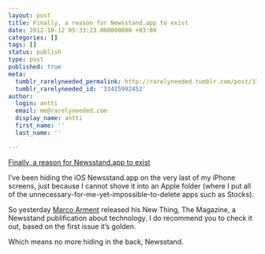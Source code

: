 ```yaml
---
layout: post
title: Finally, a reason for Newsstand.app to exist
date: 2012-10-12 05:33:23.000000000 +03:00
categories: []
tags: []
status: publish
type: post
published: true
meta:
  tumblr_rarelyneeded_permalink: http://rarelyneeded.tumblr.com/post/33415992452/finally-a-reason-for-newsstand-app-to-exist
  tumblr_rarelyneeded_id: '33415992452'
author:
  login: antti
  email: me@rarelyneeded.com
  display_name: antti
  first_name: ''
  last_name: ''

---
```

<a href="http://www.marco.org/2012/10/11/the-magazine">Finally, a reason for Newsstand.app to exist</a>

I&#8217;ve been hiding the iOS Newsstand.app on the very last of my iPhone screens, just because I cannot shove it into an Apple folder (where I put all of the unnecessary-for-me-yet-impossible-to-delete apps such as Stocks).

So yesterday <a href="http://marco.org">Marco Arment</a> released his New Thing, The Magazine, a Newsstand publification about technology. I do recommend you to check it out,  based on the first issue it&#8217;s golden.

Which means no more hiding in the back, Newsstand.


